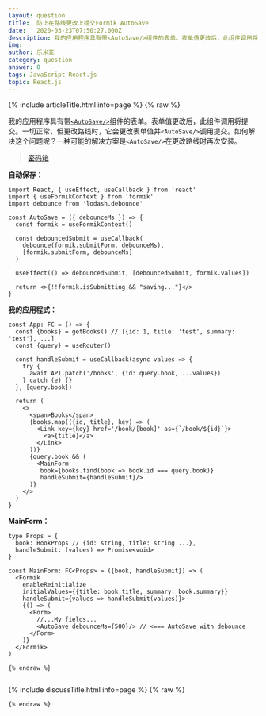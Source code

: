 ```yaml
---
layout: question
title:  防止在路线更改上提交Formik AutoSave
date:   2020-03-23T07:50:27.000Z
description: 我的应用程序具有带<AutoSave/>组件的表单。表单值更改后，此组件调用将提交。一切正常，但更改路线时，它会更改表单值并<AutoSave/>调用提交...
img: 
author: 乐米亚
category: question
answer: 0
tags: JavaScript React.js
topic: React.js
---
```

<div class="article-root">
  <div class="article">
    {% include articleTitle.html info=page %}
    {% raw %}
    <div class="article-content"><p><font style="vertical-align: inherit;"><font style="vertical-align: inherit;">我的应用程序具有带</font></font><a href="https://twitter.com/jaredpalmer/status/1134141652191404033?s=20" rel="nofollow noreferrer"><code>&lt;AutoSave/&gt;</code></a><font style="vertical-align: inherit;"><font style="vertical-align: inherit;">组件的</font><font style="vertical-align: inherit;">表单</font><font style="vertical-align: inherit;">。</font><font style="vertical-align: inherit;">表单值更改后，此组件调用将提交。</font><font style="vertical-align: inherit;">一切正常，但更改路线时，它会更改表单值并</font></font><code>&lt;AutoSave/&gt;</code><font style="vertical-align: inherit;"><font style="vertical-align: inherit;">调用提交。</font><font style="vertical-align: inherit;">如何解决这个问题呢？</font><font style="vertical-align: inherit;">一种可能的解决方案是</font></font><code>&lt;AutoSave/&gt;</code><font style="vertical-align: inherit;"><font style="vertical-align: inherit;">在更改路线时再次</font><font style="vertical-align: inherit;">安装</font><font style="vertical-align: inherit;">。</font></font></p>

<blockquote>
  <p><a href="https://codesandbox.io/s/quirky-bouman-7h663" rel="nofollow noreferrer"><font style="vertical-align: inherit;"><font style="vertical-align: inherit;">密码箱</font></font></a></p>
</blockquote>

<p><strong><font style="vertical-align: inherit;"><font style="vertical-align: inherit;">自动保存：</font></font></strong></p>

<pre><code>import React, { useEffect, useCallback } from 'react'<font></font>
import { useFormikContext } from 'formik'<font></font>
import debounce from 'lodash.debounce'<font></font>
<font></font>
const AutoSave = ({ debounceMs }) =&gt; {<font></font>
  const formik = useFormikContext()<font></font>
<font></font>
  const debouncedSubmit = useCallback(<font></font>
    debounce(formik.submitForm, debounceMs),<font></font>
    [formik.submitForm, debounceMs]<font></font>
  )<font></font>
<font></font>
  useEffect(() =&gt; debouncedSubmit, [debouncedSubmit, formik.values])<font></font>
<font></font>
  return &lt;&gt;{!!formik.isSubmitting &amp;&amp; "saving..."}&lt;/&gt;<font></font>
}<font></font>
</code></pre>

<p><strong><font style="vertical-align: inherit;"><font style="vertical-align: inherit;">我的应用程式：</font></font></strong></p>

<pre><code>const App: FC = () =&gt; {<font></font>
  const {books} = getBooks() // [{id: 1, title: 'test', summary: 'test'}, ...]<font></font>
  const {query} = useRouter()<font></font>
<font></font>
  const handleSubmit = useCallback(async values =&gt; {<font></font>
    try {<font></font>
      await API.patch('/books', {id: query.book, ...values})<font></font>
    } catch (e) {}<font></font>
  }, [query.book])<font></font>
<font></font>
  return (<font></font>
    &lt;&gt;<font></font>
      &lt;span&gt;Books&lt;/span&gt;<font></font>
      {books.map(({id, title}, key) =&gt; (<font></font>
        &lt;Link key={key} href='/book/[book]' as={`/book/${id}`}&gt;<font></font>
          &lt;a&gt;{title}&lt;/a&gt;<font></font>
        &lt;/Link&gt;<font></font>
      ))}<font></font>
      {query.book &amp;&amp; (<font></font>
        &lt;MainForm  <font></font>
         book={books.find(book =&gt; book.id === query.book)}<font></font>
         handleSubmit={handleSubmit}/&gt;<font></font>
      )}<font></font>
    &lt;/&gt;<font></font>
  )<font></font>
}<font></font>
</code></pre>

<p><strong><font style="vertical-align: inherit;"><font style="vertical-align: inherit;">MainForm：</font></font></strong></p>

<pre><code>type Props = {<font></font>
  book: BookProps // {id: string, title: string ...},<font></font>
  handleSubmit: (values) =&gt; Promise&lt;void&gt;<font></font>
}<font></font>
<font></font>
const MainForm: FC&lt;Props&gt; = ({book, handleSubmit}) =&gt; (<font></font>
  &lt;Formik <font></font>
    enableReinitialize <font></font>
    initialValues={{title: book.title, summary: book.summary}}<font></font>
    handleSubmit={values =&gt; handleSubmit(values)}&gt;<font></font>
    {() =&gt; (<font></font>
      &lt;Form&gt;<font></font>
        //...My fields...<font></font>
        &lt;AutoSave debounceMs={500}/&gt; // &lt;=== AutoSave with debounce<font></font>
      &lt;/Form&gt;<font></font>
    )}<font></font>
  &lt;/Formik&gt;<font></font>
)<font></font>
</code></pre></div>
    {% endraw %}
  </div>
  <p style="height: 0;width:0;overflow: hidden;"> 第2946篇《防止在路线更改上提交Formik AutoSave》来自Winter(https://github.com/aiyld/aiyld.github.io)的站点</p>
  <div class="discuss-wrapper">
    {% include discussTitle.html info=page %}
    {% raw %}
    
    {% endraw %}
  </div>
<div>
